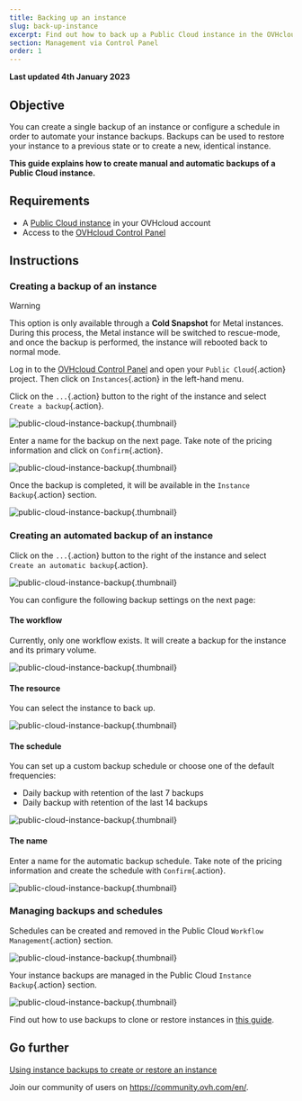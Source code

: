 ```yaml
---
title: Backing up an instance
slug: back-up-instance
excerpt: Find out how to back up a Public Cloud instance in the OVHcloud Control Panel
section: Management via Control Panel
order: 1
---
```


**Last updated 4th January 2023**

## Objective

You can create a single backup of an instance or configure a schedule in order to automate your instance backups. Backups can be used to restore your instance to a previous state or to create a new, identical instance.

**This guide explains how to create manual and automatic backups of a Public Cloud instance.**

## Requirements

- A [Public Cloud instance](https://www.ovhcloud.com/en-ie/public-cloud/) in your OVHcloud account
- Access to the [OVHcloud Control Panel](https://www.ovh.com/auth/?action=gotomanager&from=https://www.ovh.ie/&ovhSubsidiary=ie)

## Instructions

### Creating a backup of an instance

> [!warning]
> This option is only available through a **Cold Snapshot** for Metal instances. During this process, the Metal instance will be switched to rescue-mode, and once the backup is performed, the instance will rebooted back to normal mode.
>

Log in to the [OVHcloud Control Panel](https://www.ovh.com/auth/?action=gotomanager&from=https://www.ovh.ie/&ovhSubsidiary=ie) and open your `Public Cloud`{.action} project. Then click on `Instances`{.action} in the left-hand menu.

Click on the `...`{.action} button to the right of the instance and select `Create a backup`{.action}.

![public-cloud-instance-backup](images/createbackup1.png){.thumbnail}

Enter a name for the backup on the next page. Take note of the pricing information and click on `Confirm`{.action}.

![public-cloud-instance-backup](images/createbackup2.png){.thumbnail}

Once the backup is completed, it will be available in the `Instance Backup`{.action} section.

![public-cloud-instance-backup](images/createbackup3.png){.thumbnail}

### Creating an automated backup of an instance

Click on the `...`{.action} button to the right of the instance and select `Create an automatic backup`{.action}.

![public-cloud-instance-backup](images/createbackup4.png){.thumbnail}

You can configure the following backup settings on the next page:

#### **The workflow** 

Currently, only one workflow exists. It will create a backup for the instance and its primary volume.

![public-cloud-instance-backup](images/createbackup5.png){.thumbnail}

#### **The resource** 

You can select the instance to back up.

![public-cloud-instance-backup](images/createbackup6.png){.thumbnail}

#### **The schedule** 

You can set up a custom backup schedule or choose one of the default frequencies:

- Daily backup with retention of the last 7 backups
- Daily backup with retention of the last 14 backups

![public-cloud-instance-backup](images/createbackup7.png){.thumbnail}

#### **The name** 

Enter a name for the automatic backup schedule. Take note of the pricing information and create the schedule with `Confirm`{.action}.
 
![public-cloud-instance-backup](images/createbackup8.png){.thumbnail}

### Managing backups and schedules

Schedules can be created and removed in the Public Cloud `Workflow Management`{.action} section.

![public-cloud-instance-backup](images/createbackup9.png){.thumbnail}

Your instance backups are managed in the Public Cloud `Instance Backup`{.action} section.

![public-cloud-instance-backup](images/createbackup10.png){.thumbnail}

Find out how to use backups to clone or restore instances in [this guide](https://docs.ovh.com/ie/en/public-cloud/create-restore-virtual-server-from-backup/).

## Go further

[Using instance backups to create or restore an instance](https://docs.ovh.com/ie/en/public-cloud/create-restore-virtual-server-from-backup/)

Join our community of users on <https://community.ovh.com/en/>.